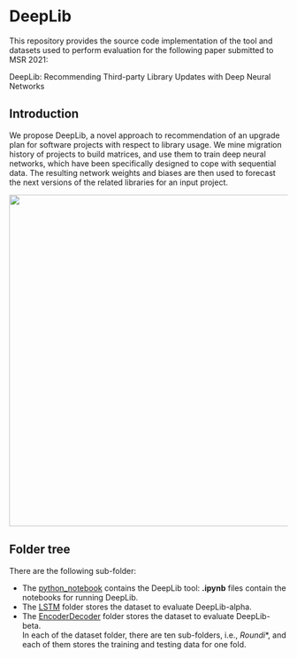 # DeepLib 

This repository provides the source code implementation of the tool and datasets used to perform evaluation for the following paper submitted to MSR 2021: 

DeepLib: Recommending Third-party Library Updates with Deep Neural Networks

## Introduction
We propose DeepLib, a novel approach to recommendation of an upgrade plan for software projects with respect to library usage. We mine migration history of projects
to build matrices, and use them to train deep neural networks, which have been specifically designed to cope with sequential data. The resulting network weights and biases are then used
to forecast the next versions of the related libraries for an input project.

<p align="center">
<img src="https://github.com/MSR2021-DeepLib/DeepLib/blob/master/images/DeepLib.png" width="600">
</p>

## Folder tree

There are the following sub-folder:

* The [python_notebook](./python_notebook) contains the DeepLib tool:
	 **.ipynb** files contain the notebooks for running DeepLib.	
* The [LSTM](./LSTM) folder stores the dataset to evaluate DeepLib-alpha.	
* The [EncoderDecoder](./EncoderDecoder) folder stores the dataset to evaluate DeepLib-beta.	
	 In each of the dataset folder, there are ten sub-folders, i.e., *Roundi**, and each of them stores the training and testing data for one fold.
